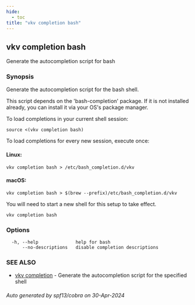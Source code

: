 ```yaml
---
hide:
  - toc
title: "vkv completion bash"
---
```

## vkv completion bash

Generate the autocompletion script for bash

### Synopsis

Generate the autocompletion script for the bash shell.

This script depends on the 'bash-completion' package.
If it is not installed already, you can install it via your OS's package manager.

To load completions in your current shell session:

	source <(vkv completion bash)

To load completions for every new session, execute once:

#### Linux:

	vkv completion bash > /etc/bash_completion.d/vkv

#### macOS:

	vkv completion bash > $(brew --prefix)/etc/bash_completion.d/vkv

You will need to start a new shell for this setup to take effect.


```
vkv completion bash
```

### Options

```
  -h, --help              help for bash
      --no-descriptions   disable completion descriptions
```

### SEE ALSO

* [vkv completion](vkv_completion.md)	 - Generate the autocompletion script for the specified shell

###### Auto generated by spf13/cobra on 30-Apr-2024
